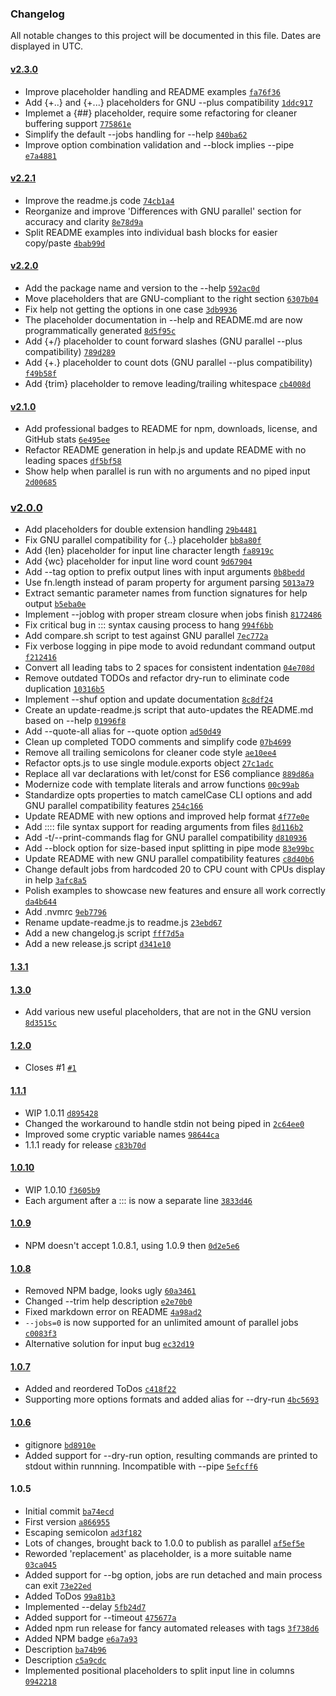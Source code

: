 ### Changelog

All notable changes to this project will be documented in this file. Dates are displayed in UTC.

#### [v2.3.0](https://github.com/flesler/parallel/compare/v2.2.1...v2.3.0)

- Improve placeholder handling and README examples [`fa76f36`](https://github.com/flesler/parallel/commit/fa76f367f61d3666737640f2ae3250590969f9aa)
- Add {+..} and {+...} placeholders for GNU --plus compatibility [`1ddc917`](https://github.com/flesler/parallel/commit/1ddc91777b5d8be9798a7d37d91d3c7f7d73d972)
- Implemet a {##} placeholder, require some refactoring for cleaner buffering support [`775861e`](https://github.com/flesler/parallel/commit/775861e8de2287e435bd43491d8fd2f9940717e3)
- Simplify the default --jobs handling for --help [`840ba62`](https://github.com/flesler/parallel/commit/840ba624438a92b3dddcafe1ba7c1b18a9650890)
- Improve option combination validation and --block implies --pipe [`e7a4881`](https://github.com/flesler/parallel/commit/e7a4881c7e48007d1dc98720ce87bd6bbcb6c16f)

#### [v2.2.1](https://github.com/flesler/parallel/compare/v2.2.0...v2.2.1)

- Improve the readme.js code [`74cb1a4`](https://github.com/flesler/parallel/commit/74cb1a46e8123c59cdc76a6818d64502545db6df)
- Reorganize and improve 'Differences with GNU parallel' section for accuracy and clarity [`8e78d9a`](https://github.com/flesler/parallel/commit/8e78d9ab3d2930b29116cc9ad9103ed30563daaf)
- Split README examples into individual bash blocks for easier copy/paste [`4bab99d`](https://github.com/flesler/parallel/commit/4bab99d32bd67dbe9ffd1e4e57278157277f4a3f)

#### [v2.2.0](https://github.com/flesler/parallel/compare/v2.1.0...v2.2.0)

- Add the package name and version to the --help [`592ac0d`](https://github.com/flesler/parallel/commit/592ac0d6f9861511de60c4fbe0b87f3c61bf8543)
- Move placeholders that are GNU-compliant to the right section [`6307b04`](https://github.com/flesler/parallel/commit/6307b049c850ed0725d08c0009c1977bcd3e5874)
- Fix help not getting the options in one case [`3db9936`](https://github.com/flesler/parallel/commit/3db9936faee86e43ed93ba4829f2f01837ea4f52)
- The placeholder documentation in --help and README.md are now programmatically generated [`8d5f95c`](https://github.com/flesler/parallel/commit/8d5f95cc81e29c4edafd5f8de6f972254d39a038)
- Add {+/} placeholder to count forward slashes (GNU parallel --plus compatibility) [`789d289`](https://github.com/flesler/parallel/commit/789d2897d985c10ff2c88023d19926623ab13455)
- Add {+.} placeholder to count dots (GNU parallel --plus compatibility) [`f49b58f`](https://github.com/flesler/parallel/commit/f49b58fc9a92c00f31068fee629784f631d42a96)
- Add {trim} placeholder to remove leading/trailing whitespace [`cb4008d`](https://github.com/flesler/parallel/commit/cb4008d40e378267ae5fe9741518b46ad0234123)

#### [v2.1.0](https://github.com/flesler/parallel/compare/v2.0.0...v2.1.0)

- Add professional badges to README for npm, downloads, license, and GitHub stats [`6e495ee`](https://github.com/flesler/parallel/commit/6e495ee62398731fd624a41d26547237e4e0ae33)
- Refactor README generation in help.js and update README with no leading spaces [`df5bf58`](https://github.com/flesler/parallel/commit/df5bf5825e65e738cf42f16d69db9b6236f23186)
- Show help when parallel is run with no arguments and no piped input [`2d00685`](https://github.com/flesler/parallel/commit/2d00685fcc05dbc19043a5366a6ea25722343280)

### [v2.0.0](https://github.com/flesler/parallel/compare/1.3.1...v2.0.0)

- Add placeholders for double extension handling [`29b4481`](https://github.com/flesler/parallel/commit/29b44819835ead96f3677f91229e5bbc5fcf0e69)
- Fix GNU parallel compatibility for {..} placeholder [`bb8a80f`](https://github.com/flesler/parallel/commit/bb8a80fd272976ed56ca75b24f926f958f2bdefe)
- Add {len} placeholder for input line character length [`fa8919c`](https://github.com/flesler/parallel/commit/fa8919c99c8319c7d6141117443e79c8a81ceed0)
- Add {wc} placeholder for input line word count [`9d67904`](https://github.com/flesler/parallel/commit/9d67904d65e8c364fd3b2709ef3235cdaf846fc9)
- Add --tag option to prefix output lines with input arguments [`0b8bedd`](https://github.com/flesler/parallel/commit/0b8bedd0f4a08e8efa1e7f0af424521de533c978)
- Use fn.length instead of param property for argument parsing [`5013a79`](https://github.com/flesler/parallel/commit/5013a798f8a01d898d1868abd47aa4fcefbdf736)
- Extract semantic parameter names from function signatures for help output [`b5eba0e`](https://github.com/flesler/parallel/commit/b5eba0e4424f06f87f26535e2cfdf5ceed39702f)
- Implement --joblog with proper stream closure when jobs finish [`8172486`](https://github.com/flesler/parallel/commit/8172486a3dfd819ce45c5b7f25386b80c254a9aa)
- Fix critical bug in ::: syntax causing process to hang [`994f6bb`](https://github.com/flesler/parallel/commit/994f6bb790ff2639f21a6f855dfa040df6051ac3)
- Add compare.sh script to test against GNU parallel [`7ec772a`](https://github.com/flesler/parallel/commit/7ec772af16ff5fb3f4149951aba1fda3bd747f32)
- Fix verbose logging in pipe mode to avoid redundant command output [`f212416`](https://github.com/flesler/parallel/commit/f212416ff2d4b109e324e7995b2a0aa89264826c)
- Convert all leading tabs to 2 spaces for consistent indentation [`04e708d`](https://github.com/flesler/parallel/commit/04e708de31373b1a71d2522504824443433011d6)
- Remove outdated TODOs and refactor dry-run to eliminate code duplication [`10316b5`](https://github.com/flesler/parallel/commit/10316b5975bab500071c8fd78450e04be7ae5d35)
- Implement --shuf option and update documentation [`8c8df24`](https://github.com/flesler/parallel/commit/8c8df247fccc5fb183e26d28040f037b45fcfc64)
- Create an update-readme.js script that auto-updates the README.md based on --help [`01996f8`](https://github.com/flesler/parallel/commit/01996f85ca341d8a0175dc6bad587920a3fefd1f)
- Add --quote-all alias for --quote option [`ad50d49`](https://github.com/flesler/parallel/commit/ad50d49ed6a65ac13fea5bd767edba7e0d7d0238)
- Clean up completed TODO comments and simplify code [`07b4699`](https://github.com/flesler/parallel/commit/07b469926e4fe2a4326a6989809286daab6aee9e)
- Remove all trailing semicolons for cleaner code style [`ae10ee4`](https://github.com/flesler/parallel/commit/ae10ee4eee53c782a89be2849ccbc4b2cc926436)
- Refactor opts.js to use single module.exports object [`27c1adc`](https://github.com/flesler/parallel/commit/27c1adcd49669f12eefc442d00c96a6a883f95f0)
- Replace all var declarations with let/const for ES6 compliance [`889d86a`](https://github.com/flesler/parallel/commit/889d86a808066656078675b02b2d57644bc27842)
- Modernize code with template literals and arrow functions [`00c99ab`](https://github.com/flesler/parallel/commit/00c99ab13c5fd72f5695648d81a9687ed5f2e07c)
- Standardize opts properties to match camelCase CLI options and add GNU parallel compatibility features [`254c166`](https://github.com/flesler/parallel/commit/254c16642a9876cd903ff9b02b2199175d8b3ba1)
- Update README with new options and improved help format [`4f77e0e`](https://github.com/flesler/parallel/commit/4f77e0ee330b18eac867d830b160dad2ade7dba6)
- Add :::: file syntax support for reading arguments from files [`8d116b2`](https://github.com/flesler/parallel/commit/8d116b21a66c6022c3c96ef2440a198e48f26df8)
- Add -t/--print-commands flag for GNU parallel compatibility [`d810936`](https://github.com/flesler/parallel/commit/d810936cb97da4201f418167958063f34729c49d)
- Add --block option for size-based input splitting in pipe mode [`83e99bc`](https://github.com/flesler/parallel/commit/83e99bc2f4dc40f07d39eee45226536a88847394)
- Update README with new GNU parallel compatibility features [`c8d40b6`](https://github.com/flesler/parallel/commit/c8d40b6c4cdcea46666ac661c107c326d3ad693e)
- Change default jobs from hardcoded 20 to CPU count with CPUs display in help [`3afc8a5`](https://github.com/flesler/parallel/commit/3afc8a554c212b7f051dd8d111ee5515fb06e4e3)
- Polish examples to showcase new features and ensure all work correctly [`da4b644`](https://github.com/flesler/parallel/commit/da4b644bc1ff590d0ebc5b03fe61f87dae10ca46)
- Add .nvmrc [`9eb7796`](https://github.com/flesler/parallel/commit/9eb7796f5b557a707b49c94a4c1e37ae10c9bafb)
- Rename update-readme.js to readme.js [`23ebd67`](https://github.com/flesler/parallel/commit/23ebd677ebf5091eb7ae0a833381ce3cd73ba6b2)
- Add a new changelog.js script [`fff7d5a`](https://github.com/flesler/parallel/commit/fff7d5aecd8cd00fd991ff0abdd411a3988a1b6a)
- Add a new release.js script [`d341e10`](https://github.com/flesler/parallel/commit/d341e10c892bf21bd2f38fd7c0b4b9508394a55d)

#### [1.3.1](https://github.com/flesler/parallel/compare/1.3.0...1.3.1)

#### [1.3.0](https://github.com/flesler/parallel/compare/1.2.0...1.3.0)

- Add various new useful placeholders, that are not in the GNU version [`8d3515c`](https://github.com/flesler/parallel/commit/8d3515ca91b7d2f14eb3369c6c717003289aa3c7)

#### [1.2.0](https://github.com/flesler/parallel/compare/1.1.1...1.2.0)

- Closes #1 [`#1`](https://github.com/flesler/parallel/issues/1)

#### [1.1.1](https://github.com/flesler/parallel/compare/1.0.10...1.1.1)

- WIP 1.0.11 [`d895428`](https://github.com/flesler/parallel/commit/d895428e187f49c472e6fdcafeb74596a1c6753d)
- Changed the workaround to handle stdin not being piped in [`2c64ee0`](https://github.com/flesler/parallel/commit/2c64ee0bbec45f8e39bbe882fa8ccbe9d3711983)
- Improved some cryptic variable names [`98644ca`](https://github.com/flesler/parallel/commit/98644ca552b7ceff486be5142103c0fc4f6eee7c)
- 1.1.1 ready for release [`c83b70d`](https://github.com/flesler/parallel/commit/c83b70de221b169796cdf44fd7751fe2ffcd10fd)

#### [1.0.10](https://github.com/flesler/parallel/compare/1.0.9...1.0.10)

- WIP 1.0.10 [`f3605b9`](https://github.com/flesler/parallel/commit/f3605b9e3d7f1dd07239c3f94f903e21e9acbe73)
- Each argument after a ::: is now a separate line [`3833d46`](https://github.com/flesler/parallel/commit/3833d46a6fbb903b2662f66e6930439f200d968e)

#### [1.0.9](https://github.com/flesler/parallel/compare/1.0.8...1.0.9)

- NPM doesn't accept 1.0.8.1, using 1.0.9 then [`0d2e5e6`](https://github.com/flesler/parallel/commit/0d2e5e6174390b24bc3d33c85bad569a038e1013)

#### [1.0.8](https://github.com/flesler/parallel/compare/1.0.7...1.0.8)

- Removed NPM badge, looks ugly [`60a3461`](https://github.com/flesler/parallel/commit/60a3461f0736d524caab986cbc258836290f59bc)
- Changed --trim help description [`e2e70b0`](https://github.com/flesler/parallel/commit/e2e70b08e675a39b5163eeb79610f293f7a1f505)
- Fixed markdown error on README [`4a98ad2`](https://github.com/flesler/parallel/commit/4a98ad2f66b6e1c5a1ad153423bea14a56abbbe0)
- `--jobs=0` is now supported for an unlimited amount of parallel jobs [`c0083f3`](https://github.com/flesler/parallel/commit/c0083f34d733d294e63f9885da7b5668ed4c0803)
- Alternative solution for input bug [`ec32d19`](https://github.com/flesler/parallel/commit/ec32d197ded48168b3b4384869db2dd5e1620d55)

#### [1.0.7](https://github.com/flesler/parallel/compare/1.0.6...1.0.7)

- Added and reordered ToDos [`c418f22`](https://github.com/flesler/parallel/commit/c418f22e42f6d73e79c33e81a8c176d7470a8899)
- Supporting more options formats and added alias for --dry-run [`4bc5693`](https://github.com/flesler/parallel/commit/4bc56938a6e128ec2fdde2ffd8af491f89c6f62f)

#### [1.0.6](https://github.com/flesler/parallel/compare/1.0.5...1.0.6)

- gitignore [`bd8910e`](https://github.com/flesler/parallel/commit/bd8910ec10d600cece8183ff5a22877dca102326)
- Added support for --dry-run option, resulting commands are printed to stdout within runnning. Incompatible with --pipe [`5efcff6`](https://github.com/flesler/parallel/commit/5efcff6f0a016173ac00efc87a34a43bbbd96526)

#### 1.0.5

- Initial commit [`ba74ecd`](https://github.com/flesler/parallel/commit/ba74ecd9200a637d2fc098ab9bfe7234a2141a4d)
- First version [`a866955`](https://github.com/flesler/parallel/commit/a866955338c95c11274a7d35a01062962fe918b5)
- Escaping semicolon [`ad3f182`](https://github.com/flesler/parallel/commit/ad3f182193eb365edecb0b9dcedef1738e04c065)
- Lots of changes, brought back to 1.0.0 to publish as parallel [`af5ef5e`](https://github.com/flesler/parallel/commit/af5ef5e21065b409fb6f5f07424a273c146ec9ac)
- Reworded 'replacement' as placeholder, is a more suitable name [`03ca045`](https://github.com/flesler/parallel/commit/03ca0455ed0b7d71f8af3cbd8e0627afa7bcf63c)
- Added support for --bg option, jobs are run detached and main process can exit [`73e22ed`](https://github.com/flesler/parallel/commit/73e22ed9d18df52165afd37547bef7f208677d6d)
- Added ToDos [`99a81b3`](https://github.com/flesler/parallel/commit/99a81b3717df0f40e0003386a75f6ed86a726fab)
- Implemented --delay [`5fb24d7`](https://github.com/flesler/parallel/commit/5fb24d7d14a83be8308df8ed86bce3c45b9b4c41)
- Added support for --timeout [`475677a`](https://github.com/flesler/parallel/commit/475677a5926ee140e1436c49709b62e7c20fbaef)
- Added npm run release for fancy automated releases with tags [`3f738d6`](https://github.com/flesler/parallel/commit/3f738d6ba7bc8b74cc117ccc788e6ef064bcf968)
- Added NPM badge [`e6a7a93`](https://github.com/flesler/parallel/commit/e6a7a930e65d55040f2543459b84d0252e7c276f)
- Description [`ba74b96`](https://github.com/flesler/parallel/commit/ba74b9670adcb24aa2989b7bf9ad58c400dde8d6)
- Description [`c5a9cdc`](https://github.com/flesler/parallel/commit/c5a9cdcf2b8942aed3a20d316e9dcba66d4760af)
- Implemented positional placeholders to split input line in columns [`0942218`](https://github.com/flesler/parallel/commit/09422183e27ba72992c4956ca5010581ada45022)
